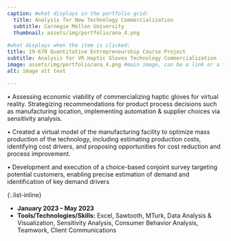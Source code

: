 ```yaml
---
caption: #what displays in the portfolio grid:
  title: Analysis for New Technology Commercialization
  subtitle: Carnegie Mellon University
  thumbnail: assets/img/portfolio/ana_4.png
  
#what displays when the item is clicked:
title: 19-670 Quantitative Entrepreneurship Course Project
subtitle: Analysis for VR Haptic Gloves Technology Commercialization
image: assets/img/portfolio/ana_4.png #main image, can be a link or a file in assets/img/portfolio
alt: image alt text

---
```

•	Assessing economic viability of commercializing haptic gloves for virtual reality. Strategizing recommendations for product process decisions such as manufacturing location, implementing automation & supplier choices via sensitivity analysis. 

•	Created a virtual model of the manufacturing facility to optimize mass production of the technology, including estimating production costs, identifying cost drivers, and proposing opportunities for cost reduction and process improvement.

•	Development and execution of a choice-based conjoint survey targeting potential customers, enabling precise estimation of demand and identification of key demand drivers



{:.list-inline} 
- **January 2023 – May 2023**
- **Tools/Technologies/Skills:** Excel, Sawtooth, MTurk, Data Analysis & Visualization, Sensitivity Analysis, Consumer Behavior Analysis, Teamwork, Client Communications




